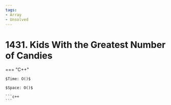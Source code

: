```yaml
---
tags:
- Array
- Unsolved
---
```



# 1431. Kids With the Greatest Number of Candies

=== "C++"

    $Time: O()$

    $Space: O()$

    ```c++
    ```